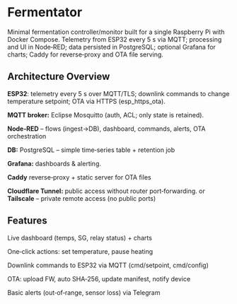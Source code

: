 # Fermentator
Minimal fermentation controller/monitor built for a single Raspberry Pi with Docker Compose. Telemetry from ESP32 every 5 s via MQTT; processing and UI in Node‑RED; data persisted in PostgreSQL; optional Grafana for charts; Caddy for reverse‑proxy and OTA file serving.


## Architecture Overview


**ESP32**: telemetry every 5 s over MQTT/TLS; downlink commands to change temperature setpoint; OTA via HTTPS (esp_https_ota).

**MQTT broker:** Eclipse Mosquitto (auth, ACL; only state is retained).

**Node‑RED** – flows (ingest→DB), dashboard, commands, alerts, OTA orchestration

**DB:** PostgreSQL – simple time‑series table + retention job

**Grafana:** dashboards & alerting.

**Caddy** reverse‑proxy + static server for OTA files

**Cloudflare Tunnel:** public access without router port‑forwarding. or **Tailscale** – private remote access (no public ports)


## Features

Live dashboard (temps, SG, relay status) + charts

One‑click actions: set temperature, pause heating

Downlink commands to ESP32 via MQTT (cmd/setpoint, cmd/config)

OTA: upload FW, auto SHA‑256, update manifest, notify device

Basic alerts (out‑of‑range, sensor loss) via Telegram
